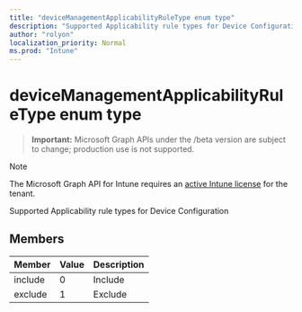 ```yaml
---
title: "deviceManagementApplicabilityRuleType enum type"
description: "Supported Applicability rule types for Device Configuration"
author: "rolyon"
localization_priority: Normal
ms.prod: "Intune"
---
```


# deviceManagementApplicabilityRuleType enum type

> **Important:** Microsoft Graph APIs under the /beta version are subject to change; production use is not supported.

> [!NOTE]
> The Microsoft Graph API for Intune requires an [active Intune license](https://go.microsoft.com/fwlink/?linkid=839381) for the tenant.

Supported Applicability rule types for Device Configuration

## Members
|Member|Value|Description|
|:---|:---|:---|
|include|0|Include|
|exclude|1|Exclude|





